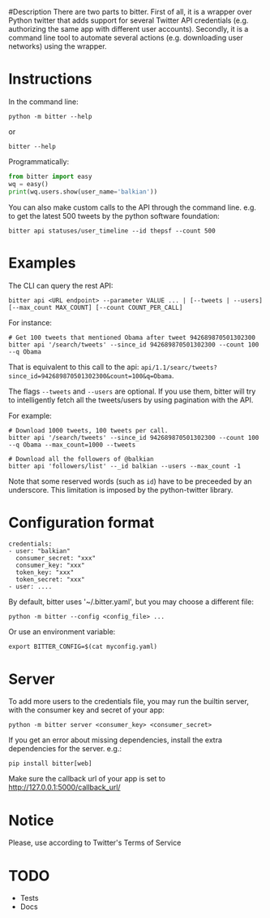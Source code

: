 #Description
There are two parts to bitter.
First of all, it is a wrapper over Python twitter that adds support for several Twitter API credentials (e.g. authorizing the same app with different user accounts).
Secondly, it is a command line tool to automate several actions (e.g. downloading user networks) using the wrapper.

# Instructions

In the command line:

    python -m bitter --help

or

    bitter --help


Programmatically:

```python
from bitter import easy
wq = easy()
print(wq.users.show(user_name='balkian'))
```


You can also make custom calls to the API through the command line.
e.g. to get the latest 500 tweets by the python software foundation:

```
bitter api statuses/user_timeline --id thepsf --count 500
```


# Examples

The CLI can query the rest API:

```
bitter api <URL endpoint> --parameter VALUE ... | [--tweets | --users] [--max_count MAX_COUNT] [--count COUNT_PER_CALL]
```

For instance:

```
# Get 100 tweets that mentioned Obama after tweet 942689870501302300
bitter api '/search/tweets' --since_id 942689870501302300 --count 100 --q Obama
```

That is equivalent to this call to the api: `api/1.1/searc/tweets?since_id=942689870501302300&count=100&q=Obama`.


The flags `--tweets` and `--users` are optional.
If you use them, bitter will try to intelligently fetch all the tweets/users by using pagination with the API.

For example:

```
# Download 1000 tweets, 100 tweets per call.
bitter api '/search/tweets' --since_id 942689870501302300 --count 100 --q Obama --max_count=1000 --tweets
```

```
# Download all the followers of @balkian
bitter api 'followers/list' --_id balkian --users --max_count -1
```

Note that some reserved words (such as `id`) have to be preceeded by an underscore.
This limitation is imposed by the python-twitter library.

# Configuration format

```
credentials:
- user: "balkian"
  consumer_secret: "xxx"
  consumer_key: "xxx"
  token_key: "xxx"
  token_secret: "xxx"
- user: ....
```

By default, bitter uses '~/.bitter.yaml', but you may choose a different file:

```
python -m bitter --config <config_file> ...
```

Or use an environment variable:

```
export BITTER_CONFIG=$(cat myconfig.yaml)
```

# Server
To add more users to the credentials file, you may run the builtin server, with the consumer key and secret of your app:

```
python -m bitter server <consumer_key> <consumer_secret>
```

If you get an error about missing dependencies, install the extra dependencies for the server. e.g.:

```
pip install bitter[web]
```

Make sure the callback url of your app is set to http://127.0.0.1:5000/callback_url/

# Notice
Please, use according to Twitter's Terms of Service

# TODO

* Tests
* Docs
